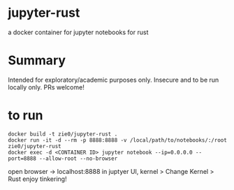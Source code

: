 # jupyter-rust
a docker container for jupyter notebooks for rust

# Summary

Intended for exploratory/academic purposes only. Insecure and to be run locally only. PRs welcome!

# to run

```
docker build -t zie0/jupyter-rust .
docker run -it -d --rm -p 8888:8888 -v /local/path/to/notebooks/:/root zie0/jupyter-rust
docker exec -d <CONTAINER ID> jupyter notebook --ip=0.0.0.0 --port=8888 --allow-root --no-browser
```

open browser -> localhost:8888
in juptyer UI, kernel > Change Kernel > Rust
enjoy tinkering!